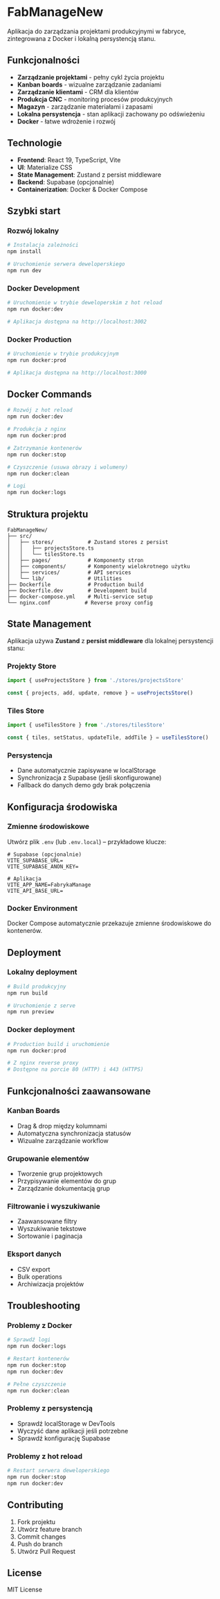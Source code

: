 # FabManageNew

Aplikacja do zarządzania projektami produkcyjnymi w fabryce, zintegrowana z Docker i lokalną persystencją stanu.

## Funkcjonalności

- **Zarządzanie projektami** - pełny cykl życia projektu
- **Kanban boards** - wizualne zarządzanie zadaniami
- **Zarządzanie klientami** - CRM dla klientów
- **Produkcja CNC** - monitoring procesów produkcyjnych
- **Magazyn** - zarządzanie materiałami i zapasami
- **Lokalna persystencja** - stan aplikacji zachowany po odświeżeniu
- **Docker** - łatwe wdrożenie i rozwój

## Technologie

- **Frontend**: React 19, TypeScript, Vite
- **UI**: Materialize CSS
- **State Management**: Zustand z persist middleware
- **Backend**: Supabase (opcjonalnie)
- **Containerization**: Docker & Docker Compose

## Szybki start

### Rozwój lokalny

```bash
# Instalacja zależności
npm install

# Uruchomienie serwera deweloperskiego
npm run dev
```

### Docker Development

```bash
# Uruchomienie w trybie deweloperskim z hot reload
npm run docker:dev

# Aplikacja dostępna na http://localhost:3002
```

### Docker Production

```bash
# Uruchomienie w trybie produkcyjnym
npm run docker:prod

# Aplikacja dostępna na http://localhost:3000
```

## Docker Commands

```bash
# Rozwój z hot reload
npm run docker:dev

# Produkcja z nginx
npm run docker:prod

# Zatrzymanie kontenerów
npm run docker:stop

# Czyszczenie (usuwa obrazy i wolumeny)
npm run docker:clean

# Logi
npm run docker:logs
```

## Struktura projektu

```
FabManageNew/
├── src/
│   ├── stores/           # Zustand stores z persist
│   │   ├── projectsStore.ts
│   │   └── tilesStore.ts
│   ├── pages/            # Komponenty stron
│   ├── components/       # Komponenty wielokrotnego użytku
│   ├── services/         # API services
│   └── lib/              # Utilities
├── Dockerfile            # Production build
├── Dockerfile.dev        # Development build
├── docker-compose.yml    # Multi-service setup
└── nginx.conf           # Reverse proxy config
```

## State Management

Aplikacja używa **Zustand** z **persist middleware** dla lokalnej persystencji stanu:

### Projekty Store
```typescript
import { useProjectsStore } from './stores/projectsStore'

const { projects, add, update, remove } = useProjectsStore()
```

### Tiles Store
```typescript
import { useTilesStore } from './stores/tilesStore'

const { tiles, setStatus, updateTile, addTile } = useTilesStore()
```

### Persystencja
- Dane automatycznie zapisywane w localStorage
- Synchronizacja z Supabase (jeśli skonfigurowane)
- Fallback do danych demo gdy brak połączenia

## Konfiguracja środowiska

### Zmienne środowiskowe

Utwórz plik `.env` (lub `.env.local`) – przykładowe klucze:

```env
# Supabase (opcjonalnie)
VITE_SUPABASE_URL=
VITE_SUPABASE_ANON_KEY=

# Aplikacja
VITE_APP_NAME=FabrykaManage
VITE_API_BASE_URL=
```

### Docker Environment

Docker Compose automatycznie przekazuje zmienne środowiskowe do kontenerów.

## Deployment

### Lokalny deployment

```bash
# Build produkcyjny
npm run build

# Uruchomienie z serve
npm run preview
```

### Docker deployment

```bash
# Production build i uruchomienie
npm run docker:prod

# Z nginx reverse proxy
# Dostępne na porcie 80 (HTTP) i 443 (HTTPS)
```

## Funkcjonalności zaawansowane

### Kanban Boards
- Drag & drop między kolumnami
- Automatyczna synchronizacja statusów
- Wizualne zarządzanie workflow

### Grupowanie elementów
- Tworzenie grup projektowych
- Przypisywanie elementów do grup
- Zarządzanie dokumentacją grup

### Filtrowanie i wyszukiwanie
- Zaawansowane filtry
- Wyszukiwanie tekstowe
- Sortowanie i paginacja

### Eksport danych
- CSV export
- Bulk operations
- Archiwizacja projektów

## Troubleshooting

### Problemy z Docker

```bash
# Sprawdź logi
npm run docker:logs

# Restart kontenerów
npm run docker:stop
npm run docker:dev

# Pełne czyszczenie
npm run docker:clean
```

### Problemy z persystencją

- Sprawdź localStorage w DevTools
- Wyczyść dane aplikacji jeśli potrzebne
- Sprawdź konfigurację Supabase

### Problemy z hot reload

```bash
# Restart serwera deweloperskiego
npm run docker:stop
npm run docker:dev
```

## Contributing

1. Fork projektu
2. Utwórz feature branch
3. Commit changes
4. Push do branch
5. Utwórz Pull Request

## License

MIT License
